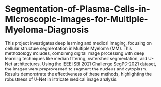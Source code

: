 # Segmentation-of-Plasma-Cells-in-Microscopic-Images-for-Multiple-Myeloma-Diagnosis
This project investigates deep learning and medical imaging, focusing on cellular structure segmentation in Multiple Myeloma (MM). This methodology includes, combining digital image processing with deep learning techniques like median filtering, watershed segmentation, and U-Net architectures. Using the IEEE ISBI 2021 Challenge SegPC-2021 dataset,  the images were preprocessed to segment the nucleus and cytoplasm. Results demonstrate the effectiveness of these methods, highlighting the robustness of U-Net in intricate medical image analysis.
